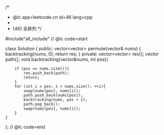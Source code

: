/*
 * @lc app=leetcode.cn id=46 lang=cpp
 *
 * [46] 全排列
 */

#include"all_include"
// @lc code=start



class Solution {
public:
    vector<vector<int>> permute(vector<int>& nums) {
        backtracking(nums, 0);
        return res;
    }
private:
    vector<vector<int>> res{};
    vector<int> path{};
    void backtracking(vector<int>&nums, int pos){

        if (pos == nums.size()){
            res.push_back(path);
            return;
        }
        for (int i = pos; i < nums.size(); ++i){
            swap(nums[pos], nums[i]);
            path.push_back(nums[pos]);
            backtracking(nums, pos + 1);
            path.pop_back();
            swap(nums[pos], nums[i]);
        }
    }
};
// @lc code=end